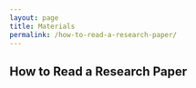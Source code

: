 ```yaml
---
layout: page
title: Materials
permalink: /how-to-read-a-research-paper/
---
```


## How to Read a Research Paper
